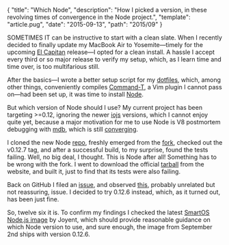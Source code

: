 {
  "title": "Which Node",
  "description": "How I picked a version, in these revolving times of convergence in the Node project.",
  "template": "article.pug",
  "date": "2015-09-13",
  "path": "2015/09"
}

SOMETIMES IT can be instructive to start with a clean slate. When I recently decided to finally update my MacBook Air to Yosemite—timely for the upcoming [El Capitan](https://www.apple.com/osx/elcapitan-preview/) release—I opted for a clean install. A hassle I accept every third or so major release to verify my setup, which, as I learn time and time over, is too multifarious still.

After the basics—I wrote a better setup script for my [dotfiles](https://github.com/michaelnisi/dotfiles), which, among other things, conveniently compiles [Command-T](https://wincent.com/products/command-t), a Vim plugin I cannot pass on—had been set up, it was time to install [Node](https://nodejs.org).

But which version of Node should I use? My current project has been targeting >=0.12, ignoring the newer [iojs](https://iojs.org/en/) versions, which I cannot enjoy quite yet, because a major motivation for me to use Node is V8 postmortem debugging with [mdb](http://www.joyent.com/developers/node/debug/mdb), which is still [converging](https://github.com/nodejs/node/issues/2517).

I cloned the new Node [repo](https://github.com/nodejs/node), freshly emerged from the [fork](http://hueniverse.com/2014/12/04/before-the-drama/), checked out the v0.12.7 tag, and after a successful build, to my surprise, found the tests failing. Well, no big deal, I thought. This is Node after all! Something has to be wrong with the fork. I went to download the official [tarball](https://nodejs.org/dist/v0.12.7/node-v0.12.7.tar.gz) from the website, and built it, just to find that its tests were also failing.

Back on GitHub I filed an [issue](https://github.com/nodejs/node/issues/2759), and observed [this](https://github.com/nodejs/node/issues/2683), probably unrelated but not reassuring, issue. I decided to try 0.12.6 instead, which, as it turned out, has been just fine.

So, twelve six it is. To confirm my findings I checked the latest [SmartOS Node.js image](https://docs.joyent.com/public-cloud/instances/infrastructure/images/smartos/node-js) by Joyent, which should provide reasonable guidance on which Node version to use, and sure enough, the image from September 2nd ships with version 0.12.6.
